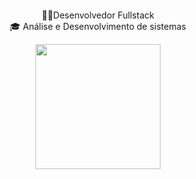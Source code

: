 
</h1>
<!-- <p align="center"> ⚡</p> -->
<p align="center">
  <a href="#" target="_blank"><img alt="" src="https://img.shields.io/badge/Portfolio-000?logo=vercel&logoColor=yellow&style=for-the-badge" style="vertical-align:center" /></a>
</p>


<p align="center" display="block">
 🧑‍💻Desenvolvedor Fullstack </br> 
 🎓 Análise e Desenvolvimento de sistemas
</p>



<p align="center">
  <a href="https://skillicons.dev">
    <img width='200' src="https://skillicons.dev/icons?i=js,react,typescript,svelte" />
  </a>
</p>






